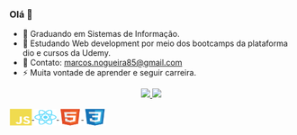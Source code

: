 ### Olá 👋

- 🔭 Graduando em Sistemas de Informação.
- 🌱 Estudando Web development por meio dos bootcamps da plataforma dio e cursos da Udemy.
- 💬 Contato: marcos.nogueira85@gmail.com
- ⚡ Muita vontade de aprender e seguir carreira.

<div align="center">
  <a href="https://github.com/NogueiraMatos">
  <img height="180em" src="https://github-readme-stats.vercel.app/api?username=NogueiraMatos&show_icons=true&theme=dracula&include_all_commits=true&count_private=true"/>
  <img height="180em" src="https://github-readme-stats.vercel.app/api/top-langs/?username=NogueiraMatos&layout=compact&langs_count=7&theme=dracula"/>
</div>
<div style="display: inline_block"><br>
  <img align="center" alt="Js" height="30" width="40" src="https://raw.githubusercontent.com/devicons/devicon/master/icons/javascript/javascript-plain.svg">
  <img align="center" alt="React" height="30" width="40" src="https://raw.githubusercontent.com/devicons/devicon/master/icons/react/react-original.svg">
  <img align="center" alt="HTML" height="30" width="40" src="https://raw.githubusercontent.com/devicons/devicon/master/icons/html5/html5-original.svg">
  <img align="center" alt="CSS" height="30" width="40" src="https://raw.githubusercontent.com/devicons/devicon/master/icons/css3/css3-original.svg">
</div>
